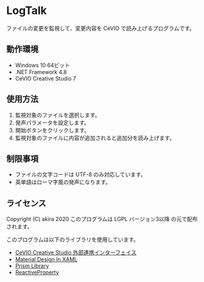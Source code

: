 # LogTalk

ファイルの変更を監視して、変更内容を CeVIO で読み上げるプログラムです。

## 動作環境

* Windows 10 64ビット
* .NET Framework 4.8
* CeVIO Creative Studio 7

## 使用方法

1. 監視対象のファイルを選択します。
1. 発声パラメータを設定します。
1. 開始ボタンをクリックします。
1. 監視対象のファイルに内容が追加されると追加分を読み上げます。

## 制限事項

* ファイルの文字コードは UTF-8 のみ対応しています。
* 英単語はローマ字風の発声になります。

## ライセンス

Copyright (C) akira 2020
このプログラムは LGPL バージョン3以降 の元で配布されます。

このプログラムは以下のライブラリを使用しています。

* [CeVIO Creative Studio 外部連携インターフェイス](http://cevio.jp/)
* [Material Design In XAML](http://materialdesigninxaml.net/)
* [Prism Library](https://prismlibrary.com/)
* [ReactiveProperty](https://github.com/runceel/ReactiveProperty)
